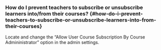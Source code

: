 ### How do I prevent teachers to subscribe or unsubscribe learners into/from their courses? {#how-do-i-prevent-teachers-to-subscribe-or-unsubscribe-learners-into-from-their-courses}

Locate and change the “Allow User Course Subscription By Course Admininistrator” option in the admin settings.